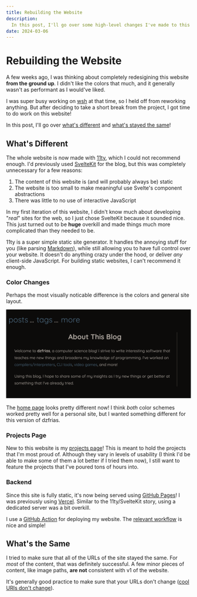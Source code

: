 ```yaml
---
title: Rebuilding the Website
description:
  In this post, I'll go over some high-level changes I've made to this website.
date: 2024-03-06
---
```


# Rebuilding the Website

A few weeks ago, I was thinking about completely redesigining this website
**from the ground up**. I didn't like the colors that much, and it generally
wasn't as performant as I would've liked.

I was super busy working on [wsh](https://github.com/dzfrias/wsh) at that time,
so I held off from reworking anything. But after deciding to take a short break
from the project, I got time to do work on this website!

In this post, I'll go over [what's different](#what's-different) and
[what's stayed the same](#what's-the-same)!

## What's Different

The whole website is now made with [11ty](https://www.11ty.dev/), which I could
not recommend enough. I'd previously used [SvelteKit](https://kit.svelte.dev/)
for the blog, but this was completely unnecessary for a few reasons:

1. The content of this website is (and will probably always be) static
2. The website is too small to make meaningful use Svelte's component
   abstractions
3. There was little to no use of interactive JavaScript

In my first iteration of this website, I didn't know much about developing
"_real_" sites for the web, so I just chose SvelteKit because it sounded nice.
This just turned out to be **huge** overkill and made things much more
complicated than they needed to be.

11ty is a super simple static site generator. It handles the annoying stuff for
you (like parsing [Markdown](https://www.markdownguide.org/)), while still
allowing you to have full control over your website. It doesn't do anything
crazy under the hood, or deliver _any_ client-side JavaScript. For building
static websites, I can't recommend it enough.

### Color Changes

Perhaps the most visually noticable difference is the colors and general site
layout.

![The old website home page](/img/new-look/old.png)

The [home page](/) looks pretty different now! I think _both_ color schemes
worked pretty well for a personal site, but I wanted something different for
this version of dzfrias.

### Projects Page

New to this website is my [projects page](/projects/)! This is meant to hold the
projects that I'm most proud of. Although they vary in levels of usability (I
think I'd be able to make some of them a lot better if I tried them now), I
still want to feature the projects that I've poured tons of hours into.

### Backend

Since this site is fully static, it's now being served using
[GitHub Pages](https://pages.github.com/)! I was previously using
[Vercel](https://vercel.com/about). Similar to the 11ty/SvelteKit story, using a
dedicated server was a bit overkill.

I use a [GitHub Action](https://docs.github.com/en/actions) for deploying my
website. The
[relevant workflow](https://github.com/dzfrias/website/blob/40a068a58f4481350c1d531c087f33d435927dd4/.github/workflows/deploy.yml)
is nice and simple!

## What's the Same

I tried to make sure that all of the URLs of the site stayed the same. For
_most_ of the content, that was definitely successful. A few minor pieces of
content, like image paths, **are not** consistent with v1 of the website.

It's generally good practice to make sure that your URLs don't change
([cool URIs don't change](https://www.w3.org/Provider/Style/URI)).
